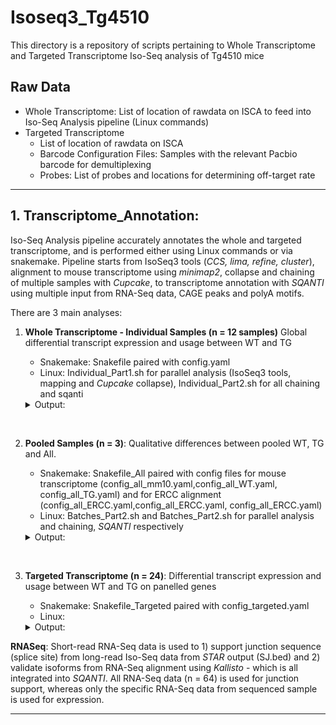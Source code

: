 # Isoseq3_Tg4510

This directory is a repository of scripts pertaining to Whole Transcriptome and Targeted Transcriptome Iso-Seq analysis of Tg4510 mice

## **Raw Data**
* Whole Transcriptome: List of location of rawdata on ISCA to feed into Iso-Seq Analysis pipeline (Linux commands)
* Targeted Transcriptome
    + List of location of rawdata on ISCA
    + Barcode Configuration Files: Samples with the relevant Pacbio barcode for demultiplexing
    + Probes: List of probes and locations for determining off-target rate


---
## 1. **Transcriptome_Annotation**:
Iso-Seq Analysis pipeline accurately annotates the whole and targeted transcriptome, and is performed either using Linux commands or via snakemake. Pipeline starts from IsoSeq3 tools (*CCS, lima, refine, cluster*), alignment to mouse transcriptome using *minimap2*, collapse and chaining of multiple samples with *Cupcake*, to transcriptome annotation with *SQANTI* using multiple input from RNA-Seq data, CAGE peaks and polyA motifs.

There are 3 main analyses:
1. **Whole Transcriptome - Individual Samples (n = 12 samples)** Global differential transcript expression and usage between WT and TG
    + Snakemake: Snakefile paired with config.yaml
    + Linux: Individual_Part1.sh for parallel analysis (IsoSeq3 tools, mapping and *Cupcake* collapse), Individual_Part2.sh for all chaining and sqanti

    <details>
      <summary>Output:</summary>

      + Sequel run quality: Number of polymerase reads, CCS reads, FL reads
      + Mapping read quality  
      + Rarefaction curves  
      + Read Lengths  
    </details>

<br>

2. **Pooled Samples (n = 3)**: Qualitative differences between pooled WT, TG and All.
    + Snakemake: Snakefile_All paired with config files for mouse transcriptome (config_all_mm10.yaml,config_all_WT.yaml, config_all_TG.yaml) and for ERCC alignment (config_all_ERCC.yaml,config_all_ERCC.yaml, config_all_ERCC.yaml)  
    + Linux: Batches_Part2.sh and Batches_Part2.sh for parallel analysis and chaining, *SQANTI* respectively

    <details>
      <summary>Output:</summary>

      + ERCC detection
      + Sequel run quality, read length differences between WT and TG
    </details>

<br>

3. **Targeted Transcriptome (n = 24)**: Differential transcript expression and usage between WT and TG on panelled genes
   + Snakemake: Snakefile_Targeted paired with config_targeted.yaml
   + Linux:

   <details>
     <summary>Output:</summary>

     + Off-target rate
     + Sample batches differences
   </details>

**RNASeq**: Short-read RNA-Seq data is used to 1) support junction sequence (splice site) from long-read Iso-Seq data from *STAR* output (SJ.bed) and 2) validate isoforms from RNA-Seq alignment using *Kallisto* - which is all integrated into *SQANTI*. All RNA-Seq data (n = 64) is used for junction support, whereas only the specific RNA-Seq data from sequenced sample is used for expression.  

---
